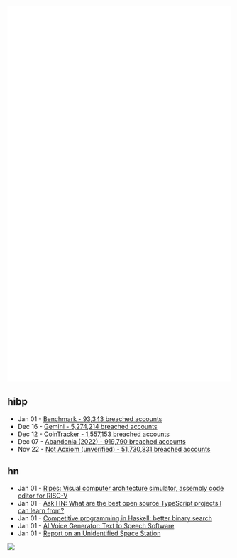 ![Metrics](https://raw.githubusercontent.com/phixion/phixion/master/metrics.svg)

## hibp

<!--
for https://github.com/phixion/phixion/blob/main/.github/workflows/feeds.yml
-->
<!--START_SECTION:haveibeenpwnd-->
- Jan 01 - [Benchmark - 93,343 breached accounts](https://haveibeenpwned.com/PwnedWebsites#Benchmark)
- Dec 16 - [Gemini - 5,274,214 breached accounts](https://haveibeenpwned.com/PwnedWebsites#Gemini)
- Dec 12 - [CoinTracker - 1,557,153 breached accounts](https://haveibeenpwned.com/PwnedWebsites#CoinTracker)
- Dec 07 - [Abandonia (2022) - 919,790 breached accounts](https://haveibeenpwned.com/PwnedWebsites#Abandonia2022)
- Nov 22 - [Not Acxiom (unverified) - 51,730,831 breached accounts](https://haveibeenpwned.com/PwnedWebsites#NotAcxiom)
<!--END_SECTION:haveibeenpwnd-->

## hn

<!--
for https://github.com/phixion/phixion/blob/main/.github/workflows/feeds.yml
-->
<!--START_SECTION:hn-->
- Jan 01 - [Ripes: Visual computer architecture simulator, assembly code editor for RISC-V](https://github.com/mortbopet/Ripes)
- Jan 01 - [Ask HN: What are the best open source TypeScript projects I can learn from?](https://news.ycombinator.com/item?id=34205294)
- Jan 01 - [Competitive programming in Haskell: better binary search](https://byorgey.wordpress.com/2023/01/01/competitive-programming-in-haskell-better-binary-search/)
- Jan 01 - [AI Voice Generator: Text to Speech Software](https://murf.ai)
- Jan 01 - [Report on an Unidentified Space Station](http://geosci.uchicago.edu/~kite/doc/roauss.htm)
<!--END_SECTION:hn-->

<!--
for https://yhype.me
-->
![](https://hit.yhype.me/github/profile?user_id=13013670)
